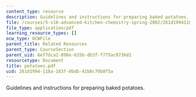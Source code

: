 ```yaml
---
content_type: resource
description: Guidelines and instructions for preparing baked potatoes.
file: /courses/5-s16-advanced-kitchen-chemistry-spring-2002/261d1994118a183f0bdb41b8c79b8f5a_potatoes.pdf
file_type: application/pdf
learning_resource_types: []
ocw_type: OCWFile
parent_title: Related Resources
parent_type: CourseSection
parent_uid: 6ef7dca2-896e-635b-db3f-f775ac8736d2
resourcetype: Document
title: potatoes.pdf
uid: 261d1994-118a-183f-0bdb-41b8c79b8f5a
---
```

Guidelines and instructions for preparing baked potatoes.

